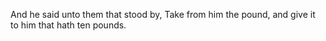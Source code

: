 And he said unto them that stood by, Take from him the pound, and give it to him that hath ten pounds.
